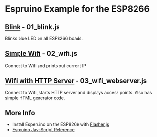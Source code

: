 # Espruino Example for the ESP8266

## [Blink](01_blink.js) - 01_blink.js

Blinks blue LED on all ESP8266 boads.

## [Simple Wifi](02_wifi.js) - 02_wifi.js

Connect to Wifi and prints out current IP

## [Wifi with HTTP Server](02_wifi_webserver.js) - 03_wifi_webserver.js

Connect to Wifi, starts HTTP server and displays access points. Also has simple HTML generator code.

## More Info

* Install Esperuino on the ESP8266 with [Flasher.js](https://github.com/thingsSDK/flasher.js)
* [Espruino JavaScript Reference](http://espruino.com/Reference)